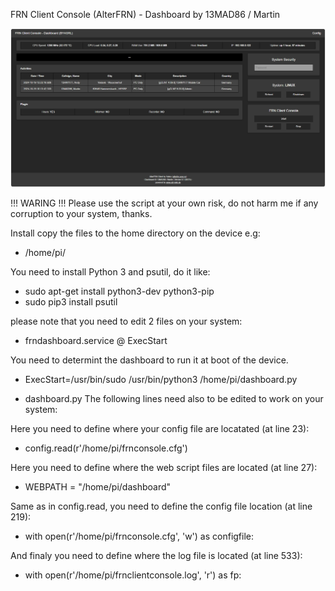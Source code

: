FRN Client Console (AlterFRN) - Dashboard by 13MAD86 / Martin

<img src="screenshot.jpg">

!!! WARING !!!
Please use the script at your own risk, do not harm me if any corruption to your system, thanks.

Install copy the files to the home directory on the device e.g:
- /home/pi/

You need to install Python 3 and psutil, do it like:
- sudo apt-get install python3-dev python3-pip
- sudo pip3 install psutil

please note that you need to edit 2 files on your system:
- frndashboard.service @ ExecStart

You need to determint the dashboard to run it at boot of the device.
- ExecStart=/usr/bin/sudo /usr/bin/python3 /home/pi/dashboard.py

- dashboard.py
The following lines need also to be edited to work on your system:

Here you need to define where your config file are locatated (at line 23):
- config.read(r'/home/pi/frnconsole.cfg')

Here you need to define where the web script files are located (at line 27):
- WEBPATH = "/home/pi/dashboard"

Same as in config.read, you need to define the config file location (at line 219):
- with open(r'/home/pi/frnconsole.cfg', 'w') as configfile:

And finaly you need to define where the log file is located (at line 533):
- with open(r'/home/pi/frnclientconsole.log', 'r') as fp:
